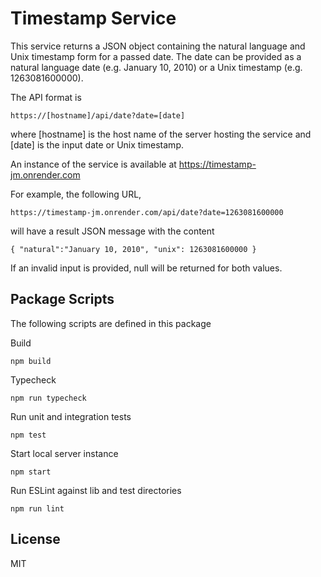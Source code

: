 # Timestamp Service

This service returns a JSON object containing the natural language
and Unix timestamp form for a passed date. The date can be provided
as a natural language date (e.g. January 10, 2010) or a Unix timestamp
(e.g. 1263081600000).

The API format is

    https://[hostname]/api/date?date=[date]

where [hostname] is the host name of the server hosting the service and
[date] is the input date or Unix timestamp.

An instance of the service is available at https://timestamp-jm.onrender.com

For example, the following URL,

    https://timestamp-jm.onrender.com/api/date?date=1263081600000

will have a result JSON message with the content

    { "natural":"January 10, 2010", "unix": 1263081600000 }

If an invalid input is provided, null will be returned for both values.

## Package Scripts

The following scripts are defined in this package

Build

```
npm build
```

Typecheck

```
npm run typecheck
```

Run unit and integration tests

```
npm test
```

Start local server instance

```
npm start
```

Run ESLint against lib and test directories

```
npm run lint
```

## License
MIT
